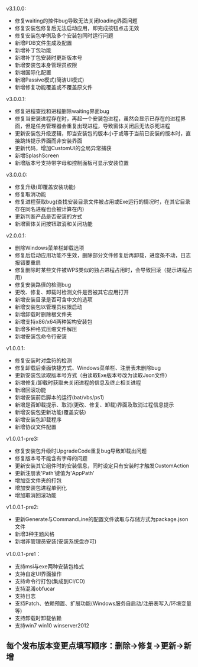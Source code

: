 v3.1.0.0:
- 修复waiting的控件bug导致无法关闭loading界面问题
- 修复安装包修复后无法启动应用，即完成按钮点击无效
- 修复安装包单例及多个安装包同时运行问题
- 新增PDB文件生成及配置
- 新增补丁包功能
- 新增补丁包安装时更新版本号
- 新增安装包本身管理员权限
- 新增国际化配置
- 新增Passive模式(简洁UI模式)
- 新增修复功能覆盖或不覆盖原文件

v3.0.0.1:
- 修复进程查找和进程删除waiting界面bug
- 修复当安装进程存在时，再起一个安装包进程，虽然会显示已存在的进程界面，但是任务管理器会重复出现进程，导致窗体关闭后无法杀死进程
- 更新安装包升级逻辑，即当安装包的版本小于或等于当前已安装的版本时，直接跳转提示界面而非安装界面
- 更新代码，增加CustomUI的全局异常捕获
- 新增SplashScreen
- 新增版本号支持带字母和控制面板可显示安装位置


v3.0.0.0:
- 修复升级(即覆盖安装功能)
- 修复取消功能
- 修复进程获取bug(查找安装目录文件被占用或Exe运行的情况时，在其它目录存在同名进程也会被计算在内)
- 更新判断产品是否安装的方式
- 新增窗体关闭按钮取消和关闭功能


v2.0.0.1:
- 删除Windows菜单栏卸载选项
- 修复后启动应用功能不生效，删除部分文件修复后再卸载，进度条不动，日志报错要重启
- 修复删除时某些文件被WPS类似的独占进程占用时，会导致回滚（提示进程占用）
- 修复安装路径的检测bug
- 更改、修复、卸载时检测文件是否被其它应用打开
- 新增安装目录是否可含中文的选项
- 新增安装包以管理员权限启动
- 新增卸载时删除根文件夹
- 新增支持x86/x64两种架构安装包
- 新增多种格式压缩文件解压
- 新增安装包命令行安装


v1.0.0.1:
- 修复安装时对盘符的检测
- 修复卸载后桌面快捷方式、Windows菜单栏、注册表未删除bug
- 更新安装包读取版本号方式（由读取Exe版本号改为读取Json文件）
- 新增修复/卸载时获取未关闭进程的信息及终止相关进程
- 新增回滚功能
- 新增安装前后脚本的运行(bat/vbs/ps1)
- 新增是否卸载提示、取消(更改、修复、卸载)界面及取消过程信息提示
- 新增安装包更新功能(覆盖安装)
- 新增安装包卸载程序
- 新增协议文件配置


v1.0.0.1-pre3:
- 修复安装包升级时UpgradeCode重复bug导致卸载出问题
- 修复版本号不能含有字母的问题
- 更新安装其它组件时的安装信息，同时设定只有安装时才触发CustomAction
- 更新注册表'Path'键值为'AppPath'
- 增加空文件夹的打包
- 增加安装包进程单例化
- 增加取消回滚功能


v1.0.0.1-pre2:
- 更新Generate与CommandLine的配置文件读取与存储方式为package.json文件
- 新增3种主题风格
- 新增非管理员安装(安装系统盘亦可)


v1.0.0.1-pre1：
- 支持msi与exe两种安装包格式
- 支持自定UI界面操作
- 支持命令行打包(集成到CI/CD)
- 支持混淆obfucar
- 支持日志
- 支持Patch、依赖预置、扩展功能(Windows服务自启动/注册表写入/环境变量等)
- 支持卸载时卸载依赖
- 支持win7 win10 winserver2012

## **每个发布版本变更点填写顺序：删除->修复->更新->新增**